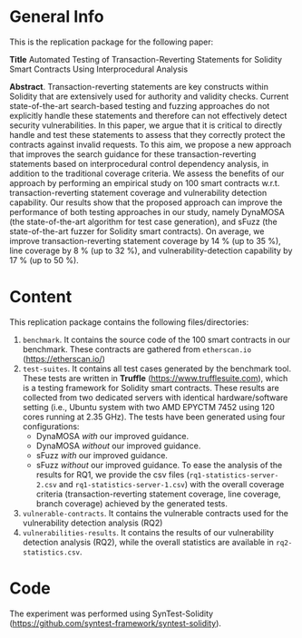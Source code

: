 # General Info
This is the replication package for the following paper:

**Title** Automated Testing of Transaction-Reverting Statements for Solidity Smart Contracts Using Interprocedural Analysis

**Abstract**. Transaction-reverting statements are key constructs within Solidity that are extensively used for authority and validity checks. Current state-of-the-art search-based testing and fuzzing approaches do not explicitly handle these statements and therefore can not effectively detect security vulnerabilities. In this paper, we argue that it is critical to directly handle and test these statements to assess that they correctly protect the contracts against invalid requests. To this aim, we propose a new approach that improves the search guidance for these transaction-reverting statements based on interprocedural control dependency analysis, in addition to the traditional coverage criteria. We assess the benefits of our approach by performing an empirical study on 100 smart contracts w.r.t. transaction-reverting statement coverage and vulnerability detection capability. Our results show that the proposed approach can improve the performance of both testing approaches in our study, namely DynaMOSA (the state-of-the-art algorithm for test case generation), and sFuzz (the state-of-the-art fuzzer for Solidity smart contracts). On average, we improve transaction-reverting statement coverage by 14 % (up to 35 %), line coverage by 8 % (up to 32 %), and vulnerability-detection capability by 17 % (up to 50 %).

# Content
This replication package contains the following files/directories:

1. `benchmark`. It contains the source code of the 100 smart contracts in our benchmark. These contracts are gathered from `etherscan.io` (https://etherscan.io/)
2. `test-suites`. It contains all test cases generated by the benchmark tool. These tests are written in **Truffle** (https://www.trufflesuite.com), which is a testing framework for Solidity smart contracts. These results are collected from two dedicated servers with identical hardware/software setting (i.e., Ubuntu system with two AMD EPYCTM 7452 using 120 cores running at 2.35 GHz). The tests have been generated using four configurations: 
	* DynaMOSA *with* our improved guidance.
	* DynaMOSA *without* our improved guidance.
	* sFuzz *with* our improved guidance.
	* sFuzz *without* our improved guidance.
To ease the analysis of the results for RQ1, we provide the csv files (`rq1-statistics-server-2.csv` and `rq1-statistics-server-1.csv`) with the overall coverage criteria (transaction-reverting statement coverage, line coverage, branch coverage) achieved by the generated tests.
3. `vulnerable-contracts`. It contains the vulnerable contracts used for the vulnerability detection analysis (RQ2)
4. `vulnerabilities-results`. It contains the results of our vulnerability detection analysis (RQ2), while the overall statistics are available in `rq2-statistics.csv`.

# Code
The experiment was performed using SynTest-Solidity (https://github.com/syntest-framework/syntest-solidity).

